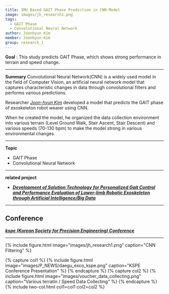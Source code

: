 ```yaml
---
title: IMU Based GAIT Phase Prediction in CNN Model 
image: images/jh_research1.png
tags:
  - GAIT Phase
  - Convolutional Neural Network
author: Joonhyun Kim
member: Joonhyun-Kim
group: research_1
---
```

**Goal** : This study predicts GAIT Phase, which shows strong performance in terrain and speed change.

***

**Summary**
Convolutional Neural Network(CNN) is a widely used model in the field of Computer Vision, an artificial neural network model that captures characteristic changes in data through convolutional filters and performs various predictions.    

Researcher [*Joon-hyun Kim*](http://harco.hanyang.ac.kr/members/Joonhyun-Kim.html) developed a model that predicts the GAIT phase of exoskeleton robot wearer using CNN.
    
When he created the model, he organized the data collection environment into various terrain (Level Ground Walk, Stair Ascent, Stair Descent) and various speeds (70-130 bpm) to make the model strong in various environmental changes.

***

**Topic**    
 * GAIT Phase
 * Convolutional Neural Network


***
**related project** 
- [**_Development of Solution Technology for Personalized Gait Control and Performance Evaluation of Lower-limb Robotic Exoskeleton through Artificial Intelligence/Big Data_**](http://harco.hanyang.ac.kr/2022/04/28/project-voucher_iitp_gait_project.html)   
   
***
**Conference**   
- 
[**_kspe (Korean Society for Precision Engineering) Conference_**](https://drive.google.com/file/d/1p5hMve-M4tQ8fD1xHreyuUOgk3CVtTga/view)


***


{%
  include figure.html
  image="images/jh_research1.png"
  caption="CNN Filtering"
%}


{% capture col1 %}
{%
  include figure.html
  image="images/P_NEWS/daegu_exco_kspe.png"
  caption="KSPE Conference Presentation"
%}
{% endcapture %}
{% capture col2 %}
{%
  include figure.html
  image="images/voucher_data_collecting.png"
  caption="Various terratin / Speed Data Collecting"
%}
{% endcapture %}
{% include two-col.html col1=col1 col2=col2 %}




